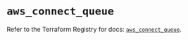 # `aws_connect_queue`

Refer to the Terraform Registry for docs: [`aws_connect_queue`](https://registry.terraform.io/providers/hashicorp/aws/5.100.0/docs/resources/connect_queue).
